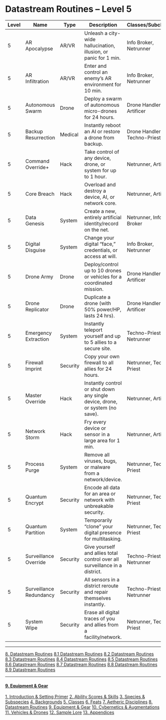 # Datastream Routines – Level 5

|Level|Name|Type|Description|Classes/Subclasses|
|---|---|---|---|---|
|5|AR Apocalypse|AR/VR|Unleash a city-wide hallucination, illusion, or panic for 1 min.|Info Broker, Netrunner|
|5|AR Infiltration|AR/VR|Enter and control an enemy’s AR environment for 10 min.|Info Broker, Netrunner|
|5|Autonomous Swarm|Drone|Deploy a swarm of autonomous micro-drones for 24 hours.|Drone Handler, Artificer|
|5|Backup Resurrection|Medical|Instantly reboot an AI or restore a drone from backup.|Drone Handler, Techno-Priest|
|5|Command Override+|Hack|Take control of any device, drone, or system for up to 1 hour.|Netrunner, Artificer|
|5|Core Breach|Hack|Overload and destroy a device, AI, or network core.|Netrunner, Artificer|
|5|Data Genesis|System|Create a new, entirely artificial identity/record on the net.|Netrunner, Info Broker|
|5|Digital Disguise|System|Change your digital “face,” credentials, or access at will.|Info Broker, Netrunner|
|5|Drone Army|Drone|Deploy/control up to 10 drones or vehicles for a coordinated mission.|Drone Handler, Artificer|
|5|Drone Replicator|Drone|Duplicate a drone (with 50% power/HP, lasts 24 hrs).|Drone Handler, Artificer|
|5|Emergency Extraction|System|Instantly teleport yourself and up to 5 allies to a secure site.|Techno-Priest, Netrunner|
|5|Firewall Imprint|Security|Copy your own firewall to all allies for 24 hours.|Netrunner, Techno-Priest|
|5|Master Override|Hack|Instantly control or shut down any single device, drone, or system (no save).|Netrunner, Artificer|
|5|Network Storm|Hack|Fry every device or sensor in a large area for 1 min.|Netrunner, Artificer|
|5|Process Purge|System|Remove all viruses, bugs, or malware from a network/device.|Netrunner, Techno-Priest|
|5|Quantum Encrypt|Security|Encode all data for an area or network with unbreakable security.|Netrunner, Techno-Priest|
|5|Quantum Partition|System|Temporarily “clone” your digital presence for multitasking.|Netrunner, Techno-Priest|
|5|Surveillance Override|Security|Give yourself and allies total control over all surveillance in a district.|Techno-Priest, Netrunner|
|5|Surveillance Redundancy|Security|All sensors in a district reroute and repair themselves instantly.|Techno-Priest, Netrunner|
|5|System Wipe|Security|Erase all digital traces of you and allies from a facility/network.|Netrunner, Techno-Priest|
___
[8. Datastream Routines](8.%20Datastream%20Routines.md)
[8.1 Datastream Routines](8.1%20Datastream%20Routines.md)
[8.2 Datastream Routines](8.2%20Datastream%20Routines.md)
[8.3 Datastream Routines](8.3%20Datastream%20Routines.md)
[8.4 Datastream Routines](8.4%20Datastream%20Routines.md)
[8.5 Datastream Routines](.md)
[8.6 Datastream Routines](8.6%20Datastream%20Routines.md)
[8.7 Datastream Routines](8.7%20Datastream%20Routines.md)
[8.8 Datastream Routines](8.8%20Datastream%20Routines.md)
[8.9 Datastream Routines](8.9%20Datastream%20Routines.md)

---
#### [9. Equipment & Gear](../9.%20Equipment%20&%20Gear/9.%20Equipment%20&%20Gear.md)
[1. Introduction & Setting Primer](../1.%20Introduction%20&%20Setting%20Primer/1.%20Introduction%20&%20Setting%20Primer.md)
[2. Ability Scores & Skills](../2.%20Ability%20Scores%20&%20Skills/2.%20Ability%20Scores%20&%20Skills.md)
[3. Species & Subspecies](../3.%20Species%20&%20Subspecies/3.%20Species%20&%20Subspecies.md)
[4. Backgrounds](../4.%20Backgrounds/4.%20Backgrounds.md)
[5. Classes](../5.%20Classes/5.%20Classes.md)
[6. Feats](../6.%20Feats/6.%20Feats.md)
[7. Aetheric Disciplines](../7.%20Aetheric%20Disciplines/7.%20Aetheric%20Disciplines.md)
[8. Datastream Routines](8.%20Datastream%20Routines.md)
[9. Equipment & Gear](../9.%20Equipment%20&%20Gear/9.%20Equipment%20&%20Gear.md)
[10. Cybernetics & Augmentations](../10.%20Cybernetics%20&%20Augmentations/10.%20Cybernetics%20&%20Augmentations.md)
[11. Vehicles & Drones](../11.%20Vehicles%20&%20Drones/11.%20Vehicles%20&%20Drones.md)
[12. Sample Lore](../12.%20Sample%20Lore/12.%20Sample%20Lore.md)
[13. Appendices](../13.%20Appendices/13.%20Appendices.md)